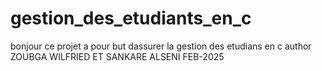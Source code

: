 # gestion_des_etudiants_en_c
bonjour ce projet a pour but dassurer la gestion des etudians en c 
author ZOUBGA WILFRIED ET SANKARE ALSENI 
FEB-2025